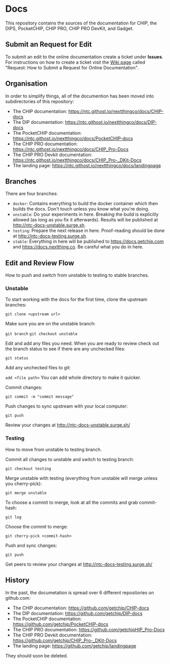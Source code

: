 # Docs 

This repository contains the sources of the documentation for CHIP, the DIPS, PocketCHIP, CHIP PRO, CHIP PRO DevKit, and Gadget.

## Submit an Request for Edit 

To submit an edit to the online documentation create a ticket under **Issues**. For instructions on how to create a ticket visit the [Wiki page](https://ntc.githost.io/nextthingco/docs/wikis/request) called "Request: How to Submit a Request for Online Documentation".

## Organisation

In order to simplify things, all of the documention has been moved into subdirectories of this repository:

  - The CHIP documentation: https://ntc.githost.io/nextthingco/docs/CHIP-docs
  - The DIP documentation: https://ntc.githost.io/nextthingco/docs/DIP-docs
  - The PocketCHIP documentation: https://ntc.githost.io/nextthingco/docs/PocketCHIP-docs
  - The CHIP PRO documentation: https://ntc.githost.io/nextthingco/docs/CHIP_Pro-Docs
  - The CHIP PRO Devkit documentation: https://ntc.githost.io/nextthingco/docs/CHIP_Pro-_DKit-Docs
  - The landing page: https://ntc.githost.io/nextthingco/docs/landingpage

## Branches

There are four branches:

  - `docker`: Contains everything to build the docker container which then builds the docs. Don't touch unless you know what you're doing.
  - `unstable`: Do your experiments in here. Breaking the build is explicitly allowed (as long as you fix it afterwards). Results will be published at http://ntc-docs-unstable.surge.sh.
  - `testing`: Prepare the next release in here.  Proof-reading should be done at http://ntc-docs-testing.surge.sh.
  - `stable`: Everything in here will be published to https://docs.getchip.com and https://docs.nextthing.co. Be careful what you do in here.
  

## Edit and Review Flow

How to push and switch from unstable to testing to stable branches. 

### Unstable

To start working with the docs for the first time, clone the upstream branches:

`git clone <upstream url>`

Make sure you are on the unstable branch:

`git branch`
`git checkout unstable`

Edit and add any files you need. When you are ready to review check out the branch status to see if there are any unchecked files:

`git status`

Add any unchecked files to git:

`add <file path>`  You can add whole directory to make it quicker.

Commit changes:

`git commit -m "commit message"`

Push changes to sync upstream with your local computer:

`git push`

Review your changes at http://ntc-docs-unstable.surge.sh/

### Testing

How to move from unstable to testing branch.

Commit all changes to unstable and switch to testing branch:

`git checkout testing`

Merge unstable with testing (everything from unstable will merge unless you cherry-pick):

`git merge unstable`

To choose a commit to merge, look at all the commits and grab commit-hash:

`git log`

Choose the commit to merge:

`git cherry-pick <commit-hash>`

Push and sync changes:

`git push`

Get peers to review your changes at http://ntc-docs-testing.surge.sh/

## History

In the past, the documetation is spread over 6 different repositories on github.com:

  - The CHIP documentation: https://github.com/getchip/CHIP-docs
  - The DIP documentation: https://github.com/getchip/DIP-docs
  - The PocketCHIP documentation: https://github.com/getchip/PocketCHIP-docs
  - The CHIP PRO documentation: https://github.com/getchipHIP_Pro-Docs
  - The CHIP PRO Devkit documentation: https://github.com/getchip/CHIP_Pro-_DKit-Docs
  - The landing page: https://github.com/getchip/landingpage

They should soon be deleted.


